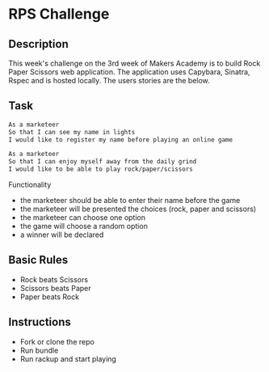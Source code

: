# RPS Challenge

Description
-------
This week's challenge on the 3rd week of Makers Academy is to build Rock Paper Scissors web application.
The application uses Capybara, Sinatra, Rspec and is hosted locally.
The users stories are the below.

Task
----

```sh
As a marketeer
So that I can see my name in lights
I would like to register my name before playing an online game

As a marketeer
So that I can enjoy myself away from the daily grind
I would like to be able to play rock/paper/scissors
```

Functionality

- the marketeer should be able to enter their name before the game
- the marketeer will be presented the choices (rock, paper and scissors)
- the marketeer can choose one option
- the game will choose a random option
- a winner will be declared


## Basic Rules

- Rock beats Scissors
- Scissors beats Paper
- Paper beats Rock


Instructions
----------------------

- Fork or clone the repo
- Run bundle
- Run rackup and start playing
